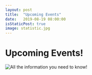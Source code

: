 ```yaml
---
layout: post
title:  "Upcoming Events"
date:   2019-08-19 08:00:00
isStaticPost: true
image: statistic.jpg
---
```


# Upcoming Events!

![All the information you need to know!](events/Upcoming.jpg)


